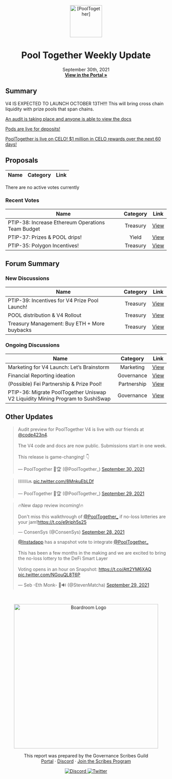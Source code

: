 <p align="center">
  <a href="http://app.boardroom.info/pooltogether">
    <img src="https://gblobscdn.gitbook.com/spaces%2F-M58QPye9-PujrSjSWqv%2Favatar-1622495362917.png?alt=media" alt="[PoolTogether]" width="100" height="100" />
  </a>
  <h1 align="center">Pool Together Weekly Update</h1>
  <p align="center">
    September 30th, 2021
  <br />
  <a href="http://app.boardroom.info/pooltogether"><strong>View in the Portal »</strong></a>
  <br />
  </p>
</p>

## Summary

V4 IS EXPECTED TO LAUNCH OCTOBER 13TH!!! This will bring cross chain liquidity with prize pools that span chains. 

[An audit is taking place and anyone is able to view the docs](https://v4.docs.pooltogether.com/protocol/introduction/)

[Pods are live for deposits! ](https://app.pooltogether.com/pods)
 
[PoolTogether is live on CELO! $1 million in CELO rewards over the next 60 days! ](https://app.pooltogether.com/?filter=celo)



## Proposals

| Name | Category | Link |
| ---- | :------: | :--: |

There are no active votes currently


### Recent Votes

| Name | Category | Link |
| ---- | :------: | :--: |
| PTIP-38: Increase Ethereum Operations Team Budget| Treasury | [View](https://gov.pooltogether.com/t/ptip-38-increase-ethereum-operations-team-budget/1560) |
| PTIP-37: Prizes & POOL drips!| Yield | [View](https://gov.pooltogether.com/t/ptip-37-prizes-pool-drips/1551) |
| PTIP-35: Polygon Incentives! | Treasury | [View](https://app.boardroom.info/pooltogether/proposal/cHJvcG9zYWw6cG9vbHRvZ2V0aGVyOmRlZmF1bHQ6MjE=) |


## Forum Summary

### New Discussions

| Name                                                                           | Category |                 Link                  |
| ------------------------------------------------------------------------------ | :------: | :-----------------------------------: |
|PTIP-39: Incentives for V4 Prize Pool Launch!|Treasury| [View](https://gov.pooltogether.com/t/ptip-39-incentives-for-v4-prize-pool-launch/1583)|
|POOL distribution & V4 Rollout|Treasury| [View](https://gov.pooltogether.com/t/pool-distribution-v4-rollout/1581)|
|Treasury Management: Buy ETH + More buybacks|Treasury| [View](https://gov.pooltogether.com/t/treasury-management-buy-eth-more-buybacks/1573/7)|


### Ongoing Discussions

| Name         | Category |             Link              |
| ------------ | :------: | :---------------------------: |
|Marketing for V4 Launch: Let’s Brainstorm |Marketing| [View](https://gov.pooltogether.com/t/marketing-for-v4-launch-lets-brainstorm/1558/11)|
|Financial Reporting ideation |Governance| [View](https://gov.pooltogether.com/t/financial-reporting-ideation/995)|
|(Possible) Fei Partnership & Prize Pool! | Partnership | [View](https://gov.pooltogether.com/t/pool-buyback-for-august-and-september-finalized/1547/6)|
| PTIP-36: Migrate PoolTogether Uniswap V2 Liquidity Mining Program to SushiSwap | Governance | [View](https://gov.pooltogether.com/t/ptip-36-migrate-pooltogether-uniswap-v2-liquidity-mining-program-to-sushiswap/1519/8) |


## Other Updates
<div id= "Twitter">
<blockquote class="twitter-tweet"><p lang="en" dir="ltr">Audit preview for PoolTogether V4 is live with our friends at <a href="https://twitter.com/code423n4?ref_src=twsrc%5Etfw">@code423n4</a>.<br><br>The V4 code and docs are now public. Submissions start in one week.<br><br>This release is game-changing! 👇</p>&mdash; PoolTogether 🌊🏆 (@PoolTogether_) <a href="https://twitter.com/PoolTogether_/status/1443668366699474947?ref_src=twsrc%5Etfw">September 30, 2021</a></blockquote> <script async src="https://platform.twitter.com/widgets.js" charset="utf-8"></script>

<blockquote class="twitter-tweet"><p lang="und" dir="ltr">⛓⛓⛓🔜 <a href="https://t.co/8MnkuEbLDf">pic.twitter.com/8MnkuEbLDf</a></p>&mdash; PoolTogether 🌊🏆 (@PoolTogether_) <a href="https://twitter.com/PoolTogether_/status/1443305438053814273?ref_src=twsrc%5Etfw">September 29, 2021</a></blockquote> <script async src="https://platform.twitter.com/widgets.js" charset="utf-8"></script>
<blockquote class="twitter-tweet"><p lang="en" dir="ltr">🔥New dapp review incoming!🔥<br><br>Don&#39;t miss this walkthrough of <a href="https://twitter.com/PoolTogether_?ref_src=twsrc%5Etfw">@PoolTogether_</a> if no-loss lotteries are your jam!<a href="https://t.co/e9riph5s25">https://t.co/e9riph5s25</a></p>&mdash; ConsenSys (@ConsenSys) <a href="https://twitter.com/ConsenSys/status/1442918837658079232?ref_src=twsrc%5Etfw">September 28, 2021</a></blockquote> <script async src="https://platform.twitter.com/widgets.js" charset="utf-8"></script>
<blockquote class="twitter-tweet"><p lang="en" dir="ltr"><a href="https://twitter.com/Instadapp?ref_src=twsrc%5Etfw">@Instadapp</a> has a snapshot vote to integrate <a href="https://twitter.com/PoolTogether_?ref_src=twsrc%5Etfw">@PoolTogether_</a> <br><br>This has been a few months in the making and we are excited to bring the no-loss lottery to the DeFi Smart Layer<br><br>Voting opens in an hour on Snapshot: <a href="https://t.co/Att2YM6XAQ">https://t.co/Att2YM6XAQ</a> <a href="https://t.co/NGouQL8T6P">pic.twitter.com/NGouQL8T6P</a></p>&mdash; Seb -Eth Monk- 🦇🔊 (@StevenMatcha) <a href="https://twitter.com/StevenMatcha/status/1443273088267743238?ref_src=twsrc%5Etfw">September 29, 2021</a></blockquote> <script async src="https://platform.twitter.com/widgets.js" charset="utf-8"></script>
</div>


<br />

<p align="center">
  <a href="http://app.boardroom.info/">
    <img src="https://i.ibb.co/PFcchnQ/boardroom.png" alt="Boardroom Logo" width="450" />
  </a>
</p>

<p align="center">
	This report was prepared by the Governance Scribes Guild
  <br />
  <a href="http://boardroom.info/">Portal</a>
  ·
  <a href="https://discord.com/invite/tgrTFg9">Discord</a>
  ·
  <a href="https://boardroom.mirror.xyz/JHrN8nVy_J4C7Xzj37zoyPANg0ZnNszhWy9YOZHC0lM">Join the Scribes Program</a>
</p>

<p align="center">
  <a href="https://discord.gg/CEZ8WfuK8s">
    <img src="https://img.shields.io/badge/Discord-Join-7289da?style=for-the-badge&logo=discord&logoColor=white" alt="Discord" />
  </a>
  <a href="https://twitter.com/boardroom_info">
    <img src="https://img.shields.io/badge/Twitter-Follow-1da1f2?style=for-the-badge&logo=twitter&logoColor=white" alt="Twitter" />
  </a>
</p>
